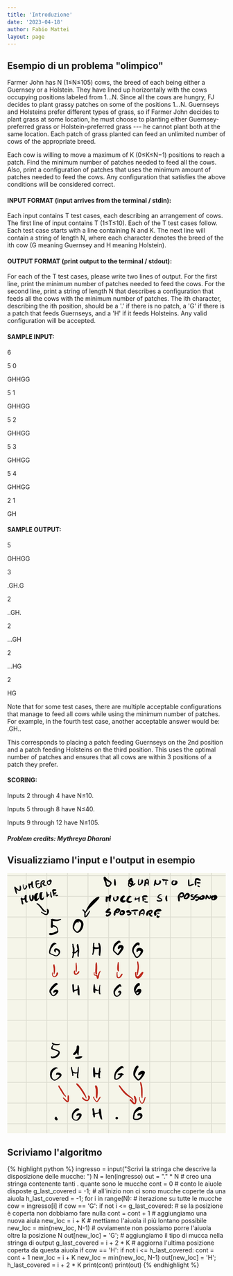 ```yaml
---
title: 'Introduzione'
date: '2023-04-18'
author: Fabio Mattei
layout: page
---
```


## Esempio di un problema "olimpico"

Farmer John has N (1≤N≤105) cows, the breed of each being either a Guernsey or a Holstein. They have lined up horizontally with the cows occupying positions labeled from 1...N.
Since all the cows are hungry, FJ decides to plant grassy patches on some of the positions 1…N. Guernseys and Holsteins prefer different types of grass, so if Farmer John decides to plant grass at some location, he must choose to planting either Guernsey-preferred grass or Holstein-preferred grass --- he cannot plant both at the same location. Each patch of grass planted can feed an unlimited number of cows of the appropriate breed.

Each cow is willing to move a maximum of K (0≤K≤N−1) positions to reach a patch. Find the minimum number of patches needed to feed all the cows. Also, print a configuration of patches that uses the minimum amount of patches needed to feed the cows. Any configuration that satisfies the above conditions will be considered correct.

#### INPUT FORMAT (input arrives from the terminal / stdin):

Each input contains T test cases, each describing an arrangement of cows. The first line of input contains T (1≤T≤10). Each of the T test cases follow.
Each test case starts with a line containing N and K. The next line will contain a string of length N, where each character denotes the breed of the ith cow (G meaning Guernsey and H meaning Holstein).

#### OUTPUT FORMAT (print output to the terminal / stdout):

For each of the T test cases, please write two lines of output. For the first line, print the minimum number of patches needed to feed the cows. For the second line, print a string of length N that describes a configuration that feeds all the cows with the minimum number of patches. The ith character, describing the ith position, should be a '.' if there is no patch, a 'G' if there is a patch that feeds Guernseys, and a 'H' if it feeds Holsteins. Any valid configuration will be accepted.

#### SAMPLE INPUT:

6

5 0

GHHGG

5 1

GHHGG

5 2

GHHGG

5 3

GHHGG

5 4

GHHGG

2 1

GH

#### SAMPLE OUTPUT:

5

GHHGG

3

.GH.G

2

..GH.

2

...GH

2

...HG

2

HG

Note that for some test cases, there are multiple acceptable configurations that manage to feed all cows while using the minimum number of patches. For example, in the fourth test case, another acceptable answer would be: .GH..

This corresponds to placing a patch feeding Guernseys on the 2nd position and a patch feeding Holsteins on the third position. This uses the optimal number of patches and ensures that all cows are within 3 positions of a patch they prefer.

#### SCORING:

Inputs 2 through 4 have N≤10.

Inputs 5 through 8 have N≤40.

Inputs 9 through 12 have N≤105.

##### Problem credits: Mythreya Dharani


## Visualizziamo l'input e l'output in esempio

![visualizziamo](/images/olimpiadiinformatica/introduzione.jpg)

## Scriviamo l'algoritmo

{% highlight python %}
ingresso = input("Scrivi la stringa che descrive la disposizione delle mucche: ")
N = len(ingresso)
out = "." * N                              # creo una stringa contenente tanti . quante sono le mucche
cont = 0                                   # conto le aiuole disposte
g_last_covered = -1;                       # all'inizio non ci sono mucche coperte da una aiuola
h_last_covered = -1;
for i in range(N):                         # iterazione su tutte le mucche
	cow = ingresso[i]
	if cow == 'G':
		if not i <= g_last_covered:        # se la posizione è coperta non dobbiamo fare nulla
			cont = cont + 1                # aggiungiamo una nuova aiula
			new_loc = i + K                # mettiamo l'aiuola il più lontano possibile
			new_loc = min(new_loc, N-1)    # ovviamente non possiamo porre l'aiuola oltre la posizione N
			out[new_loc] = 'G';            # aggiungiamo il tipo di mucca nella stringa di output
			g_last_covered = i + 2 * K     # aggiorna l'ultima posizione coperta da questa aiuola
	if cow == 'H':
		if not i <= h_last_covered:
			cont = cont + 1
			new_loc = i + K
			new_loc = min(new_loc, N-1)
			out[new_loc] = 'H';
			h_last_covered = i + 2 * K
print(cont)
print(out)
{% endhighlight %}

